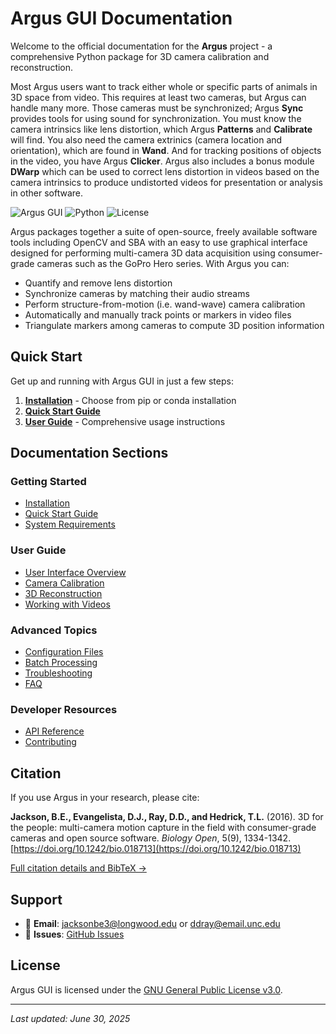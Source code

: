# Argus GUI Documentation

Welcome to the official documentation for the **Argus** project - a comprehensive Python package for 3D camera calibration and reconstruction.

Most Argus users want to track either whole or specific parts of animals in 3D space from video. This requires at least two cameras, but Argus can handle many more. Those cameras must be synchronized; Argus **Sync** provides tools for using sound for synchronization. You must know the camera intrinsics like lens distortion, which Argus **Patterns** and **Calibrate** will find. You also need the camera extrinics (camera location and orientation), which are found in **Wand**. And for tracking positions of objects in the video, you have Argus **Clicker**.  Argus also includes a bonus module **DWarp** which can be used to correct lens distortion in videos based on the camera intrinsics to produce undistorted videos for presentation or analysis in other software.

![Argus GUI](https://img.shields.io/badge/version-3.0.0-blue)
![Python](https://img.shields.io/badge/python-3.10%2B-blue)
![License](https://img.shields.io/badge/license-GPL%20v3-green)

Argus packages together a suite of open-source, freely available software tools including OpenCV and SBA with an easy to use graphical interface designed for performing multi-camera 3D data acquisition using consumer-grade cameras such as the GoPro Hero series. With Argus you can:

+ Quantify and remove lens distortion
+ Synchronize cameras by matching their audio streams
+ Perform structure-from-motion (i.e. wand-wave) camera calibration
+ Automatically and manually track points or markers in video files
+ Triangulate markers among cameras to compute 3D position information

## Quick Start

Get up and running with Argus GUI in just a few steps:

1. **[Installation](https://backyardbiomech.github.io/argus_gui/installation.html)** - Choose from pip or conda installation
2. **[Quick Start Guide](https://backyardbiomech.github.io/argus_gui/quick-start.html)** 
3. **[User Guide](https://backyardbiomech.github.io/argus_gui/user-guide.html)** - Comprehensive usage instructions


## Documentation Sections

### Getting Started
- [Installation](https://backyardbiomech.github.io/argus_gui/installation.html)
- [Quick Start Guide](https://backyardbiomech.github.io/argus_gui/quick-start.html)
- [System Requirements](https://backyardbiomech.github.io/argus_gui/requirements.html)

### User Guide
- [User Interface Overview](https://backyardbiomech.github.io/argus_gui/user-guide.html)
- [Camera Calibration](https://backyardbiomech.github.io/argus_gui/calibration.html)
- [3D Reconstruction](https://backyardbiomech.github.io/argus_gui/reconstruction.html)
- [Working with Videos](https://backyardbiomech.github.io/argus_gui/video-processing.html)

### Advanced Topics
- [Configuration Files](https://backyardbiomech.github.io/argus_gui/configuration.html)
- [Batch Processing](https://backyardbiomech.github.io/argus_gui/batch-processing.html)
- [Troubleshooting](https://backyardbiomech.github.io/argus_gui/troubleshooting.html)
- [FAQ](https://backyardbiomech.github.io/argus_gui/faq.html)

### Developer Resources
- [API Reference](https://backyardbiomech.github.io/argus_gui/api-reference.html)
- [Contributing](https://backyardbiomech.github.io/argus_gui/contributing.html)


## Citation

If you use Argus in your research, please cite:

**Jackson, B.E., Evangelista, D.J., Ray, D.D., and Hedrick, T.L.** (2016). 3D for the people: multi-camera motion capture in the field with consumer-grade cameras and open source software. *Biology Open*, 5(9), 1334-1342. [https://doi.org/10.1242/bio.018713](https://doi.org/10.1242/bio.018713)

[Full citation details and BibTeX →](https://backyardbiomech.github.io/argus_gui/citation.html)

## Support

- 📧 **Email**: jacksonbe3@longwood.edu or ddray@email.unc.edu
- 🐛 **Issues**: [GitHub Issues](https://github.com/backyardbiomech/argus_gui/issues)


## License

Argus GUI is licensed under the [GNU General Public License v3.0](https://github.com/backyardbiomech/argus_gui/blob/main/LICENSE).

---

*Last updated: June 30, 2025*
